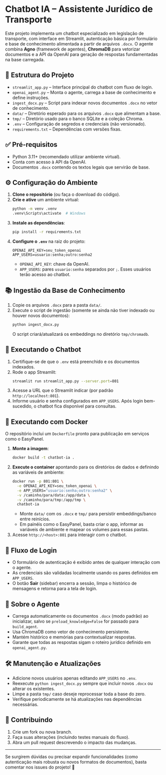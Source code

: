 # Chatbot IA – Assistente Jurídico de Transporte

Este projeto implementa um chatbot especializado em legislação de transporte, com interface em Streamlit, autenticação básica por formulário e base de conhecimento alimentada a partir de arquivos `.docx`. O agente combina **Agno** (framework de agentes), **ChromaDB** para vetorizar documentos e a API da OpenAI para geração de respostas fundamentadas na base carregada.

## 📁 Estrutura do Projeto
- `streamlit_app.py` – Interface principal do chatbot com fluxo de login.
- `openai_agent.py` – Monta o agente, carrega a base de conhecimento e define instruções.
- `ingest_docx.py` – Script para indexar novos documentos `.docx` no vetor de conhecimento.
- `data/` – Diretório esperado para os arquivos `.docx` que alimentam a base.
- `tmp/` – Diretório usado para o banco SQLite e a coleção Chroma.
- `.env` – Configuração de segredos e credenciais (não versionado).
- `requirements.txt` – Dependências com versões fixas.

## ✅ Pré-requisitos
- Python 3.11+ (recomendado utilizar ambiente virtual).
- Conta com acesso à API da OpenAI.
- Documentos `.docx` contendo os textos legais que servirão de base.

## ⚙️ Configuração do Ambiente
1. **Clone o repositório** (ou faça o download do código).
2. **Crie e ative** um ambiente virtual:
   ```bash
   python -m venv .venv
   .venv\Scripts\activate  # Windows
   ```
3. **Instale as dependências**:
   ```bash
   pip install -r requirements.txt
   ```
4. **Configure o `.env`** na raiz do projeto:
   ```env
   OPENAI_API_KEY=seu_token_openai
   APP_USERS=usuario:senha;outro:senha2
   ```
   - `OPENAI_API_KEY`: chave da OpenAI.
   - `APP_USERS`: pares `usuario:senha` separados por `;`. Esses usuários terão acesso ao chatbot.

## 📚 Ingestão da Base de Conhecimento
1. Copie os arquivos `.docx` para a pasta `data/`.
2. Execute o script de ingestão (somente se ainda não tiver indexado ou houver novos documentos):
   ```bash
   python ingest_docx.py
   ```
   O script criará/atualizará os embeddings no diretório `tmp/chromadb`.

## 💬 Executando o Chatbot
1. Certifique-se de que o `.env` está preenchido e os documentos indexados.
2. Rode o app Streamlit:
   ```bash
   streamlit run streamlit_app.py --server.port=801
   ```
3. Acesse a URL que o Streamlit indicar (por padrão `http://localhost:801`).
4. Informe usuário e senha configurados em `APP_USERS`. Após login bem-sucedido, o chatbot fica disponível para consultas.

## 🚢 Executando com Docker
O repositório inclui um `Dockerfile` pronto para publicação em serviços como o EasyPanel.

1. **Monte a imagem**:
   ```bash
   docker build -t chatbot-ia .
   ```
2. **Execute o container** apontando para os diretórios de dados e definindo as variáveis de ambiente:
   ```bash
   docker run -p 801:801 \
     -e OPENAI_API_KEY=seu_token_openai \
     -e APP_USERS="usuario:senha;outro:senha2" \
     -v /caminho/para/data:/app/data \
     -v /caminho/para/tmp:/app/tmp \
     chatbot-ia
   ```
   - Monte `data/` com os `.docx` e `tmp/` para persistir embeddings/banco entre reinícios.
   - Em painéis como o EasyPanel, basta criar o app, informar as variáveis de ambiente e mapear os volumes para essas pastas.
3. Acesse `http://<host>:801` para interagir com o chatbot.

## 🔐 Fluxo de Login
- O formulário de autenticação é exibido antes de qualquer interação com o agente.
- As credenciais são validadas localmente usando os pares definidos em `APP_USERS`.
- O botão **Sair** (sidebar) encerra a sessão, limpa o histórico de mensagens e retorna para a tela de login.

## 🧠 Sobre o Agente
- Carrega automaticamente os documentos `.docx` (modo padrão) ao inicializar, salvo se `preload_knowledge=False` for passado para `build_agent`.
- Usa ChromaDB como vetor de conhecimento persistente.
- Mantém histórico e memórias para contextualizar respostas.
- Garante que todas as respostas sigam o roteiro jurídico definido em `openai_agent.py`.

## 🛠️ Manutenção e Atualizações
- Adicione novos usuários apenas editando `APP_USERS` no `.env`.
- Reexecute `python ingest_docx.py` sempre que incluir novos `.docx` ou alterar os existentes.
- Limpe a pasta `tmp/` caso deseje reprocessar toda a base do zero.
- Verifique periodicamente se há atualizações nas dependências necessárias.

## 🤝 Contribuindo
1. Crie um fork ou nova branch.
2. Faça suas alterações (incluindo testes manuais do fluxo).
3. Abra um pull request descrevendo o impacto das mudanças.

---

Se surgirem dúvidas ou precisar expandir funcionalidades (como autenticação mais robusta ou novos formatos de documentos), basta comentar nos issues do projeto! 🚀
